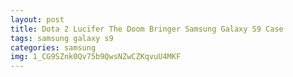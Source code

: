```yaml
---
layout: post
title: Dota 2 Lucifer The Doom Bringer Samsung Galaxy S9 Case
tags: samsung galaxy s9
categories: samsung
img: 1_CG9SZnk0Qv75b9QwsNZwCZKqvuU4MKF
---
```

